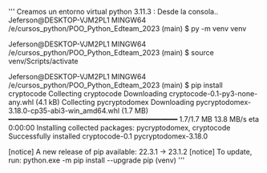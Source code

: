 '''
Creamos un entorno virtual python 3.11.3 : Desde la consola..
  Jeferson@DESKTOP-VJM2PL1 MINGW64 /e/cursos_python/POO_Python_Edteam_2023 (main)
  $ py -m venv venv

  Jeferson@DESKTOP-VJM2PL1 MINGW64 /e/cursos_python/POO_Python_Edteam_2023 (main)
  $ source venv/Scripts/activate
  
  Jeferson@DESKTOP-VJM2PL1 MINGW64 /e/cursos_python/POO_Python_Edteam_2023 (main)
  $ pip install cryptocode
  Collecting cryptocode
    Downloading cryptocode-0.1-py3-none-any.whl (4.1 kB)
  Collecting pycryptodomex
    Downloading pycryptodomex-3.18.0-cp35-abi3-win_amd64.whl (1.7 MB)
        ━━━━━━━━━━━━━━━━━━━━━━━━━━━━━━━━━━━━━━━━ 1.7/1.7 MB 13.8 MB/s eta 0:00:00
  Installing collected packages: pycryptodomex, cryptocode
  Successfully installed cryptocode-0.1 pycryptodomex-3.18.0

  [notice] A new release of pip available: 22.3.1 -> 23.1.2
  [notice] To update, run: python.exe -m pip install --upgrade pip
  (venv) 
'''